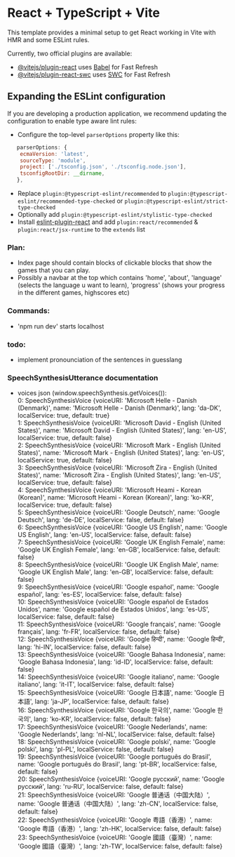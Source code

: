 # React + TypeScript + Vite

This template provides a minimal setup to get React working in Vite with HMR and some ESLint rules.

Currently, two official plugins are available:

- [@vitejs/plugin-react](https://github.com/vitejs/vite-plugin-react/blob/main/packages/plugin-react/README.md) uses [Babel](https://babeljs.io/) for Fast Refresh
- [@vitejs/plugin-react-swc](https://github.com/vitejs/vite-plugin-react-swc) uses [SWC](https://swc.rs/) for Fast Refresh

## Expanding the ESLint configuration

If you are developing a production application, we recommend updating the configuration to enable type aware lint rules:

- Configure the top-level `parserOptions` property like this:

```js
   parserOptions: {
    ecmaVersion: 'latest',
    sourceType: 'module',
    project: ['./tsconfig.json', './tsconfig.node.json'],
    tsconfigRootDir: __dirname,
   },
```

- Replace `plugin:@typescript-eslint/recommended` to `plugin:@typescript-eslint/recommended-type-checked` or `plugin:@typescript-eslint/strict-type-checked`
- Optionally add `plugin:@typescript-eslint/stylistic-type-checked`
- Install [eslint-plugin-react](https://github.com/jsx-eslint/eslint-plugin-react) and add `plugin:react/recommended` & `plugin:react/jsx-runtime` to the `extends` list

### Plan:

- Index page should contain blocks of clickable blocks that show the games that you can play.
- Possibly a navbar at the top which contains 'home', 'about', 'language' (selects the language u want to learn), 'progress' (shows your progress in the different games, highscores etc)

### Commands:

- 'npm run dev' starts localhost

### todo:

- implement pronounciation of the sentences in guesslang

### SpeechSynthesisUtterance documentation

- voices json (window.speechSynthesis.getVoices()): <br />
  0: SpeechSynthesisVoice {voiceURI: 'Microsoft Helle - Danish (Denmark)', name: 'Microsoft Helle - Danish (Denmark)', lang: 'da-DK', localService: true, default: true}<br />
  1: SpeechSynthesisVoice {voiceURI: 'Microsoft David - English (United States)', name: 'Microsoft David - English (United States)', lang: 'en-US', localService: true, default: false}<br />
  2: SpeechSynthesisVoice {voiceURI: 'Microsoft Mark - English (United States)', name: 'Microsoft Mark - English (United States)', lang: 'en-US', localService: true, default: false}<br />
  3: SpeechSynthesisVoice {voiceURI: 'Microsoft Zira - English (United States)', name: 'Microsoft Zira - English (United States)', lang: 'en-US', localService: true, default: false}<br />
  4: SpeechSynthesisVoice {voiceURI: 'Microsoft Heami - Korean (Korean)', name: 'Microsoft Heami - Korean (Korean)', lang: 'ko-KR', localService: true, default: false}<br />
  5: SpeechSynthesisVoice {voiceURI: 'Google Deutsch', name: 'Google Deutsch', lang: 'de-DE', localService: false, default: false}<br />
  6: SpeechSynthesisVoice {voiceURI: 'Google US English', name: 'Google US English', lang: 'en-US', localService: false, default: false}<br />
  7: SpeechSynthesisVoice {voiceURI: 'Google UK English Female', name: 'Google UK English Female', lang: 'en-GB', localService: false, default: false}<br />
  8: SpeechSynthesisVoice {voiceURI: 'Google UK English Male', name: 'Google UK English Male', lang: 'en-GB', localService: false, default: false}<br />
  9: SpeechSynthesisVoice {voiceURI: 'Google español', name: 'Google español', lang: 'es-ES', localService: false, default: false}<br />
  10: SpeechSynthesisVoice {voiceURI: 'Google español de Estados Unidos', name: 'Google español de Estados Unidos', lang: 'es-US', localService: false, default: false}<br />
  11: SpeechSynthesisVoice {voiceURI: 'Google français', name: 'Google français', lang: 'fr-FR', localService: false, default: false}<br />
  12: SpeechSynthesisVoice {voiceURI: 'Google हिन्दी', name: 'Google हिन्दी', lang: 'hi-IN', localService: false, default: false}<br />
  13: SpeechSynthesisVoice {voiceURI: 'Google Bahasa Indonesia', name: 'Google Bahasa Indonesia', lang: 'id-ID', localService: false, default: false}<br />
  14: SpeechSynthesisVoice {voiceURI: 'Google italiano', name: 'Google italiano', lang: 'it-IT', localService: false, default: false}<br />
  15: SpeechSynthesisVoice {voiceURI: 'Google 日本語', name: 'Google 日本語', lang: 'ja-JP', localService: false, default: false}<br />
  16: SpeechSynthesisVoice {voiceURI: 'Google 한국의', name: 'Google 한국의', lang: 'ko-KR', localService: false, default: false}<br />
  17: SpeechSynthesisVoice {voiceURI: 'Google Nederlands', name: 'Google Nederlands', lang: 'nl-NL', localService: false, default: false}<br />
  18: SpeechSynthesisVoice {voiceURI: 'Google polski', name: 'Google polski', lang: 'pl-PL', localService: false, default: false}<br />
  19: SpeechSynthesisVoice {voiceURI: 'Google português do Brasil', name: 'Google português do Brasil', lang: 'pt-BR', localService: false, default: false}<br />
  20: SpeechSynthesisVoice {voiceURI: 'Google русский', name: 'Google русский', lang: 'ru-RU', localService: false, default: false}<br />
  21: SpeechSynthesisVoice {voiceURI: 'Google 普通话（中国大陆）', name: 'Google 普通话（中国大陆）', lang: 'zh-CN', localService: false, default: false}<br />
  22: SpeechSynthesisVoice {voiceURI: 'Google 粤語（香港）', name: 'Google 粤語（香港）', lang: 'zh-HK', localService: false, default: false}<br />
  23: SpeechSynthesisVoice {voiceURI: 'Google 國語（臺灣）', name: 'Google 國語（臺灣）', lang: 'zh-TW', localService: false, default: false}<br />
